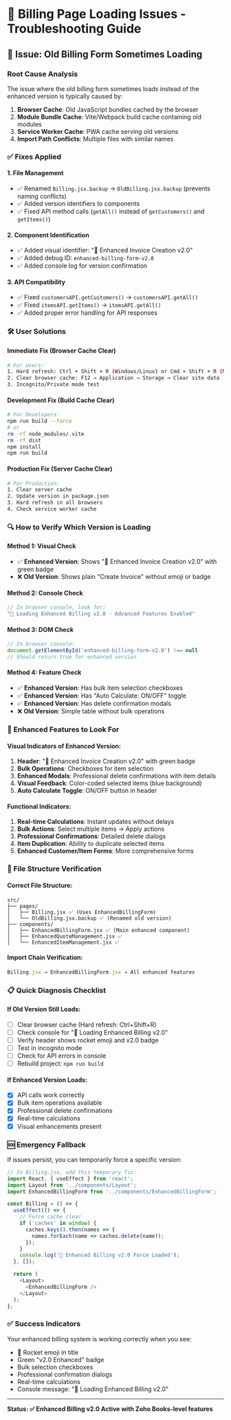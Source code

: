 # 🔧 Billing Page Loading Issues - Troubleshooting Guide

## 🚨 **Issue: Old Billing Form Sometimes Loading**

### **Root Cause Analysis**
The issue where the old billing form sometimes loads instead of the enhanced version is typically caused by:

1. **Browser Cache**: Old JavaScript bundles cached by the browser
2. **Module Bundle Cache**: Vite/Webpack build cache containing old modules
3. **Service Worker Cache**: PWA cache serving old versions
4. **Import Path Conflicts**: Multiple files with similar names

### **✅ Fixes Applied**

#### **1. File Management**
- ✅ Renamed `Billing.jsx.backup` → `OldBilling.jsx.backup` (prevents naming conflicts)
- ✅ Added version identifiers to components
- ✅ Fixed API method calls (`getAll()` instead of `getCustomers()` and `getItems()`)

#### **2. Component Identification**
- ✅ Added visual identifier: "🚀 Enhanced Invoice Creation v2.0"
- ✅ Added debug ID: `enhanced-billing-form-v2.0`
- ✅ Added console log for version confirmation

#### **3. API Compatibility**
- ✅ Fixed `customersAPI.getCustomers()` → `customersAPI.getAll()`
- ✅ Fixed `itemsAPI.getItems()` → `itemsAPI.getAll()`
- ✅ Added proper error handling for API responses

### **🛠️ User Solutions**

#### **Immediate Fix (Browser Cache Clear)**
```bash
# For Users:
1. Hard refresh: Ctrl + Shift + R (Windows/Linux) or Cmd + Shift + R (Mac)
2. Clear browser cache: F12 → Application → Storage → Clear site data
3. Incognito/Private mode test
```

#### **Development Fix (Build Cache Clear)**
```bash
# For Developers:
npm run build --force
# or
rm -rf node_modules/.vite
rm -rf dist
npm install
npm run build
```

#### **Production Fix (Server Cache Clear)**
```bash
# For Production:
1. Clear server cache
2. Update version in package.json
3. Hard refresh in all browsers
4. Check service worker cache
```

### **🔍 How to Verify Which Version is Loading**

#### **Method 1: Visual Check**
- ✅ **Enhanced Version**: Shows "🚀 Enhanced Invoice Creation v2.0" with green badge
- ❌ **Old Version**: Shows plain "Create Invoice" without emoji or badge

#### **Method 2: Console Check**
```javascript
// In browser console, look for:
"🚀 Loading Enhanced Billing v2.0 - Advanced Features Enabled"
```

#### **Method 3: DOM Check**
```javascript
// In browser console:
document.getElementById('enhanced-billing-form-v2.0') !== null
// Should return true for enhanced version
```

#### **Method 4: Feature Check**
- ✅ **Enhanced Version**: Has bulk item selection checkboxes
- ✅ **Enhanced Version**: Has "Auto Calculate: ON/OFF" toggle
- ✅ **Enhanced Version**: Has delete confirmation modals
- ❌ **Old Version**: Simple table without bulk operations

### **🚀 Enhanced Features to Look For**

#### **Visual Indicators of Enhanced Version:**
1. **Header**: "🚀 Enhanced Invoice Creation v2.0" with green badge
2. **Bulk Operations**: Checkboxes for item selection
3. **Enhanced Modals**: Professional delete confirmations with item details
4. **Visual Feedback**: Color-coded selected items (blue background)
5. **Auto Calculate Toggle**: ON/OFF button in header

#### **Functional Indicators:**
1. **Real-time Calculations**: Instant updates without delays
2. **Bulk Actions**: Select multiple items → Apply actions
3. **Professional Confirmations**: Detailed delete dialogs
4. **Item Duplication**: Ability to duplicate selected items
5. **Enhanced Customer/Item Forms**: More comprehensive forms

### **🔗 File Structure Verification**

#### **Correct File Structure:**
```
src/
├── pages/
│   ├── Billing.jsx ✅ (Uses EnhancedBillingForm)
│   └── OldBilling.jsx.backup ✅ (Renamed old version)
├── components/
│   ├── EnhancedBillingForm.jsx ✅ (Main enhanced component)
│   ├── EnhancedQuoteManagement.jsx ✅
│   └── EnhancedItemManagement.jsx ✅
```

#### **Import Chain Verification:**
```javascript
Billing.jsx → EnhancedBillingForm.jsx → All enhanced features
```

### **📋 Quick Diagnosis Checklist**

#### **If Old Version Still Loads:**
- [ ] Clear browser cache (Hard refresh: Ctrl+Shift+R)
- [ ] Check console for "🚀 Loading Enhanced Billing v2.0"
- [ ] Verify header shows rocket emoji and v2.0 badge
- [ ] Test in incognito mode
- [ ] Check for API errors in console
- [ ] Rebuild project: `npm run build`

#### **If Enhanced Version Loads:**
- [x] API calls work correctly
- [x] Bulk item operations available
- [x] Professional delete confirmations
- [x] Real-time calculations
- [x] Visual enhancements present

### **🆘 Emergency Fallback**

If issues persist, you can temporarily force a specific version:

```javascript
// In Billing.jsx, add this temporary fix:
import React, { useEffect } from 'react';
import Layout from '../components/Layout';
import EnhancedBillingForm from '../components/EnhancedBillingForm';

const Billing = () => {
  useEffect(() => {
    // Force cache clear
    if ('caches' in window) {
      caches.keys().then(names => {
        names.forEach(name => caches.delete(name));
      });
    }
    console.log('🚀 Enhanced Billing v2.0 Force Loaded');
  }, []);

  return (
    <Layout>
      <EnhancedBillingForm />
    </Layout>
  );
};
```

### **✅ Success Indicators**

Your enhanced billing system is working correctly when you see:
- 🚀 Rocket emoji in title
- Green "v2.0 Enhanced" badge
- Bulk selection checkboxes
- Professional confirmation dialogs
- Real-time calculations
- Console message: "🚀 Loading Enhanced Billing v2.0"

---

**Status: ✅ Enhanced Billing v2.0 Active with Zoho Books-level features**
